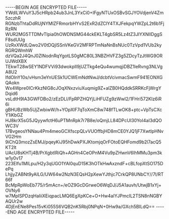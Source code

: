 -----BEGIN AGE ENCRYPTED FILE-----
YWdlLWVuY3J5cHRpb24ub3JnL3YxCi0+IFgyNTUxOSBvSGJYOVdjenV4Zm5zczhR
RGNzbThtaDdRUjNYMlZFRmorbHYvS2ExR2dZClY4TXJFekpqYWZpL2t6b1FjRzRN
WUR2MG5TTDMvTlpia0hOWDNSMG44ckEKLT4gbSR5Lz4tZ3JlYXNlIDggSF8sdUUg
UzRxXWdLQwo2V0tDQjlSSnVKeGV2MFRPTmNaNnBsNUc0TzVpd1VUb2kyRGRQWmhW
dzVQa2J4QnJ0ZlNodnRqYgotLS0gMC80L3NBZHVFZ3g5ZDcyTzJtWG9ORUJWdXBX
TEkwT28wSEY1NDFVVi93dwokpIl9jUZTkg4eQu4wumqjiDBZ1leRvng3NLVgA8U2
IfdOInY10s/vHsm3eYnUESk1UCWEmNdtNwJ/dcbtVcivmacSwmF941EONXGQAokn
Wx4Wpre0ICrKkzNlG8cJOqXNxzviuXuqmig9Z+alZB0HQddkSRRKcFjWrgYDqid6
vsLdtH9IA3GWFDBo2/zEzDLI/FpRPZHQYjLiHFUZg9zWwI2/1FHri572KIz6iR6i
gBHUBzWb5UjZwbiwW/h+YOpXlF7qToXmC8w748fTLwOK8+ptc+VpTsCXcY1iKbGZ
HJ8krX5sG5JQyywfctH6uPTMnRpk7r7B8e/oQmjLL84DPcUI30YoI4aI3dQOWC3V
17BvgeosYNNau4Pm4meoGCXfscpQLvVUOffbjHD8mCE0YJQ1jF7XwtlpHNvVG2Hm
9iChQ3mozZsEMJ/pqeyKiJ95hDwkPXJKtomjqOrFOtoEQHFomd9b2l7acQ5KT2lt
UAcU8sKHTj4B/PrXgbtIRiQh+AGHn4CeOPnM4Vu9pZHwnV6IhMMu3pm3kw1y0v17
223Elfu1MILpu/H2y3qUGO1YAl0quD15K3hOTkHwAxzndF+cBLfopXtSO175DePq
LhjjyZABNt9yAILG/UW64w2NzN3EQsH2pXewYJthjc7CrkQP8UNbCY//7l/RT66f
BcMpRpWoEb775/r5mAcn+/eOZ9GcDGrweO6WqDJ/J5A1auvh/UtwjB1xYj+OVNy6
w7MpISPDzqHaIiiXEiqpacLMQ6EgXpKCe+O+Hw4aIYJPmcIL2TSN8nNGBYAQUr2w
4DjEnENe8Pes15vKi055S6VQB2nK5Rbj0NPqN+0Hw9a/GXch5BILdQ==
-----END AGE ENCRYPTED FILE-----
